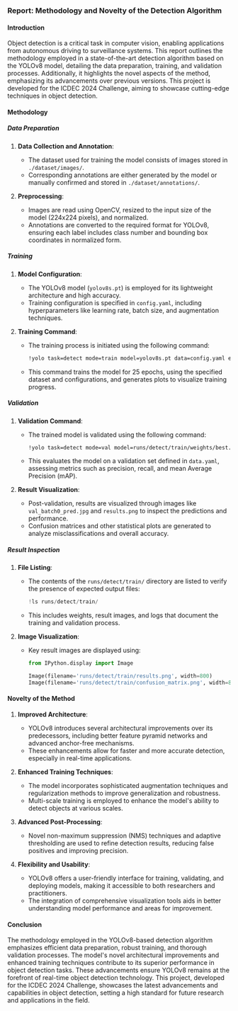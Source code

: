 ### Report: Methodology and Novelty of the Detection Algorithm

#### Introduction

Object detection is a critical task in computer vision, enabling applications from autonomous driving to surveillance systems.
This report outlines the methodology employed in a state-of-the-art detection algorithm based on the YOLOv8 model, detailing the data preparation, training, and validation processes.
Additionally, it highlights the novel aspects of the method, emphasizing its advancements over previous versions. This project is developed for the ICDEC 2024 Challenge, aiming to showcase cutting-edge techniques in object detection.

#### Methodology

##### Data Preparation

1. **Data Collection and Annotation**:
   - The dataset used for training the model consists of images stored in `./dataset/images/`.
   - Corresponding annotations are either generated by the model or manually confirmed and stored in `./dataset/annotations/`.

2. **Preprocessing**:
   - Images are read using OpenCV, resized to the input size of the model (224x224 pixels), and normalized.
   - Annotations are converted to the required format for YOLOv8, ensuring each label includes class number and bounding box coordinates in normalized form.

##### Training

1. **Model Configuration**:
   - The YOLOv8 model (`yolov8s.pt`) is employed for its lightweight architecture and high accuracy.
   - Training configuration is specified in `config.yaml`, including hyperparameters like learning rate, batch size, and augmentation techniques.

2. **Training Command**:
   - The training process is initiated using the following command:
     ```bash
     !yolo task=detect mode=train model=yolov8s.pt data=config.yaml epochs=25 imgsz=224 plots=True
     ```
   - This command trains the model for 25 epochs, using the specified dataset and configurations, and generates plots to visualize training progress.

##### Validation

1. **Validation Command**:
   - The trained model is validated using the following command:
     ```bash
     !yolo task=detect mode=val model=runs/detect/train/weights/best.pt data=data.yaml
     ```
   - This evaluates the model on a validation set defined in `data.yaml`, assessing metrics such as precision, recall, and mean Average Precision (mAP).

2. **Result Visualization**:
   - Post-validation, results are visualized through images like `val_batch0_pred.jpg` and `results.png` to inspect the predictions and performance.
   - Confusion matrices and other statistical plots are generated to analyze misclassifications and overall accuracy.

##### Result Inspection

1. **File Listing**:
   - The contents of the `runs/detect/train/` directory are listed to verify the presence of expected output files:
     ```python
     !ls runs/detect/train/
     ```
   - This includes weights, result images, and logs that document the training and validation process.

2. **Image Visualization**:
   - Key result images are displayed using:
     ```python
     from IPython.display import Image

     Image(filename='runs/detect/train/results.png', width=800)
     Image(filename='runs/detect/train/confusion_matrix.png', width=800)
     ```

#### Novelty of the Method

1. **Improved Architecture**:
   - YOLOv8 introduces several architectural improvements over its predecessors, including better feature pyramid networks and advanced anchor-free mechanisms.
   - These enhancements allow for faster and more accurate detection, especially in real-time applications.

2. **Enhanced Training Techniques**:
   - The model incorporates sophisticated augmentation techniques and regularization methods to improve generalization and robustness.
   - Multi-scale training is employed to enhance the model's ability to detect objects at various scales.

3. **Advanced Post-Processing**:
   - Novel non-maximum suppression (NMS) techniques and adaptive thresholding are used to refine detection results, reducing false positives and improving precision.

4. **Flexibility and Usability**:
   - YOLOv8 offers a user-friendly interface for training, validating, and deploying models, making it accessible to both researchers and practitioners.
   - The integration of comprehensive visualization tools aids in better understanding model performance and areas for improvement.

#### Conclusion

The methodology employed in the YOLOv8-based detection algorithm emphasizes efficient data preparation, robust training, and thorough validation processes.
The model's novel architectural improvements and enhanced training techniques contribute to its superior performance in object detection tasks.
These advancements ensure YOLOv8 remains at the forefront of real-time object detection technology.
This project, developed for the ICDEC 2024 Challenge, showcases the latest advancements and capabilities in object detection, setting a high standard for future research and applications in the field.
